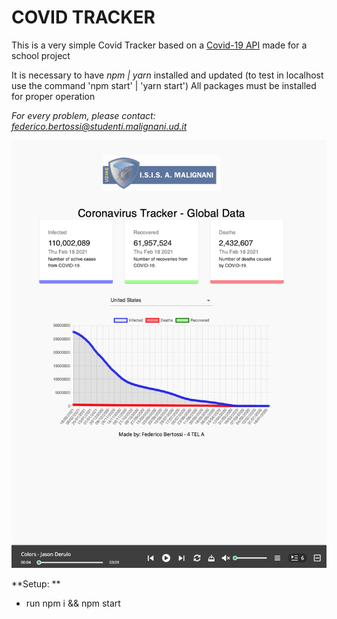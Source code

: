 # COVID TRACKER

This is a very simple Covid Tracker based on a [Covid-19 API](https://covid19.mathdro.id/api) made for a school project

It is necessary to have *npm | yarn* installed and updated (to test in localhost use the command 'npm start' | 'yarn start')
All packages must be installed for proper operation

*For every problem, please contact: federico.bertossi@studenti.malignani.ud.it*

![Demo Screenshot](https://github.com/mrBymax/covid_tracker/blob/main/Screenshot%202021-02-18%20at%2013.59.22.png)

**Setup: **

  * run npm i && npm start
